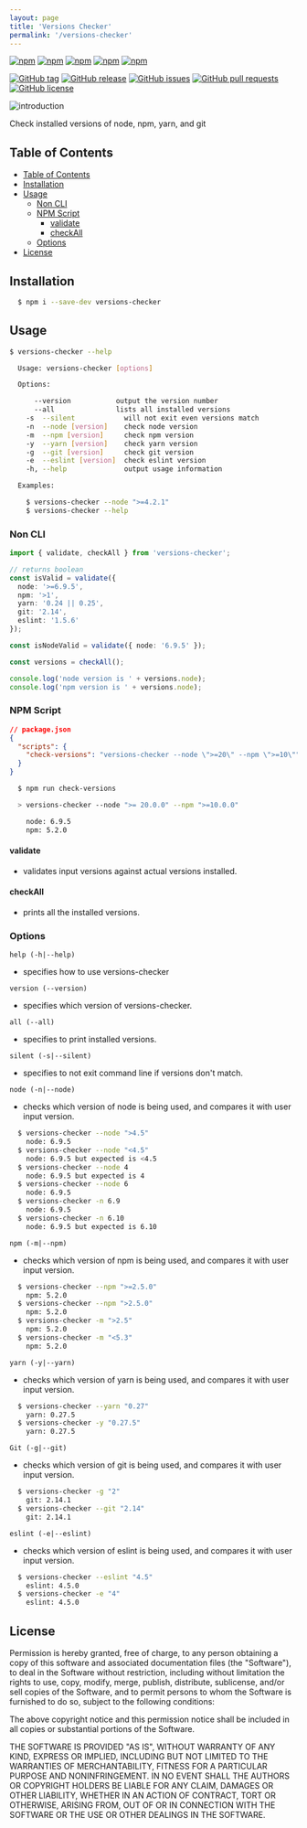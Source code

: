 ```yaml
---
layout: page
title: 'Versions Checker'
permalink: '/versions-checker'
---
```


[![npm](https://img.shields.io/npm/v/versions-checker.svg?style=plastic)](https://www.npmjs.com/package/versions-checker) [![npm](https://img.shields.io/npm/dw/versions-checker.svg?style=plastic)](https://www.npmjs.com/package/versions-checker) [![npm](https://img.shields.io/npm/dm/versions-checker.svg?style=plastic)](https://www.npmjs.com/package/versions-checker) [![npm](https://img.shields.io/npm/dy/versions-checker.svg?style=plastic)](https://www.npmjs.com/package/versions-checker) [![npm](https://img.shields.io/npm/dt/versions-checker.svg?style=plastic)](https://www.npmjs.com/package/versions-checker)

[![GitHub tag](https://img.shields.io/github/tag/sridharmallela/smallela-workspace.svg?style=plastic)](https://github.com/sridharmallela/smallela-workspace/tags) [![GitHub release](https://img.shields.io/github/release/sridharmallela/smallela-workspace.svg?style=plastic)](https://github.com/sridharmallela/smallela-workspace/releases) [![GitHub issues](https://img.shields.io/github/issues/sridharmallela/smallela-workspace.svg?style=plastic)](https://github.com/sridharmallela/smallela-workspace/issues) [![GitHub pull requests](https://img.shields.io/github/issues-pr/sridharmallela/smallela-workspace.svg?style=plastic)](https://github.com/sridharmallela/smallela-workspace/pulls) [![GitHub license](https://img.shields.io/badge/license-MIT-blue.svg?style=plastic)](https://raw.githubusercontent.com/sridharmallela/smallela-workspace/main/LICENSE)

![introduction](/assets/img/versions-checker.gif)

Check installed versions of node, npm, yarn, and git

## Table of Contents

<!-- TOC -->

- [Table of Contents](#table-of-contents)
- [Installation](#installation)
- [Usage](#usage)
  - [Non CLI](#non-cli)
  - [NPM Script](#npm-script)
    - [validate](#validate)
    - [checkAll](#checkall)
  - [Options](#options)
- [License](#license)

<!-- /TOC -->

## Installation

```bash
  $ npm i --save-dev versions-checker
```

## Usage

```bash
$ versions-checker --help

  Usage: versions-checker [options]

  Options:

      --version           output the version number
      --all               lists all installed versions
    -s  --silent            will not exit even versions match
    -n  --node [version]    check node version
    -m  --npm [version]     check npm version
    -y  --yarn [version]    check yarn version
    -g  --git [version]     check git version
    -e  --eslint [version]  check eslint version
    -h, --help              output usage information

  Examples:

    $ versions-checker --node ">=4.2.1"
    $ versions-checker --help
```

### Non CLI

```ts
import { validate, checkAll } from 'versions-checker';

// returns boolean
const isValid = validate({
  node: '>=6.9.5',
  npm: '>1',
  yarn: '0.24 || 0.25',
  git: '2.14',
  eslint: '1.5.6'
});

const isNodeValid = validate({ node: '6.9.5' });

const versions = checkAll();

console.log('node version is ' + versions.node);
console.log('npm version is ' + versions.node);
```

### NPM Script

```json
// package.json
{
  "scripts": {
    "check-versions": "versions-checker --node \">=20\" --npm \">=10\""
  }
}
```

```bash
  $ npm run check-versions

  > versions-checker --node ">= 20.0.0" --npm ">=10.0.0"

    node: 6.9.5
    npm: 5.2.0
```

#### validate

- validates input versions against actual versions installed.

#### checkAll

- prints all the installed versions.

### Options

`help (-h|--help)`

- specifies how to use versions-checker

`version (--version)`

- specifies which version of versions-checker.

`all (--all)`

- specifies to print installed versions.

`silent (-s|--silent)`

- specifies to not exit command line if versions don't match.

`node (-n|--node)`

- checks which version of node is being used, and compares it with user input version.

```bash
  $ versions-checker --node ">4.5"
    node: 6.9.5
  $ versions-checker --node "<4.5"
    node: 6.9.5 but expected is <4.5
  $ versions-checker --node 4
    node: 6.9.5 but expected is 4
  $ versions-checker --node 6
    node: 6.9.5
  $ versions-checker -n 6.9
    node: 6.9.5
  $ versions-checker -n 6.10
    node: 6.9.5 but expected is 6.10
```

`npm (-m|--npm)`

- checks which version of npm is being used, and compares it with user input version.

```bash
  $ versions-checker --npm ">=2.5.0"
    npm: 5.2.0
  $ versions-checker --npm ">2.5.0"
    npm: 5.2.0
  $ versions-checker -m ">2.5"
    npm: 5.2.0
  $ versions-checker -m "<5.3"
    npm: 5.2.0
```

`yarn (-y|--yarn)`

- checks which version of yarn is being used, and compares it with user input version.

```bash
  $ versions-checker --yarn "0.27"
    yarn: 0.27.5
  $ versions-checker -y "0.27.5"
    yarn: 0.27.5
```

`Git (-g|--git)`

- checks which version of git is being used, and compares it with user input version.

```bash
  $ versions-checker -g "2"
    git: 2.14.1
  $ versions-checker --git "2.14"
    git: 2.14.1
```

`eslint (-e|--eslint)`

- checks which version of eslint is being used, and compares it with user input version.

```bash
  $ versions-checker --eslint "4.5"
    eslint: 4.5.0
  $ versions-checker -e "4"
    eslint: 4.5.0
```

## License

Permission is hereby granted, free of charge, to any person obtaining a copy of this software and associated documentation files (the "Software"), to deal in the Software without restriction, including without limitation the rights to use, copy, modify, merge, publish, distribute, sublicense, and/or sell copies of the Software, and to permit persons to whom the Software is furnished to do so, subject to the following conditions:

The above copyright notice and this permission notice shall be included in all copies or substantial portions of the Software.

THE SOFTWARE IS PROVIDED "AS IS", WITHOUT WARRANTY OF ANY KIND, EXPRESS OR IMPLIED, INCLUDING BUT NOT LIMITED TO THE WARRANTIES OF MERCHANTABILITY, FITNESS FOR A PARTICULAR PURPOSE AND NONINFRINGEMENT. IN NO EVENT SHALL THE AUTHORS OR COPYRIGHT HOLDERS BE LIABLE FOR ANY CLAIM, DAMAGES OR OTHER LIABILITY, WHETHER IN AN ACTION OF CONTRACT, TORT OR OTHERWISE, ARISING FROM, OUT OF OR IN CONNECTION WITH THE SOFTWARE OR THE USE OR OTHER DEALINGS IN THE SOFTWARE.
